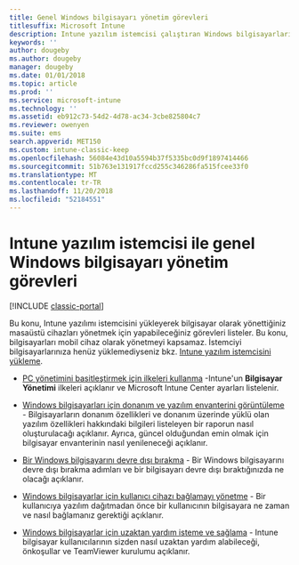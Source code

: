 ```yaml
---
title: Genel Windows bilgisayarı yönetim görevleri
titlesuffix: Microsoft Intune
description: Intune yazılım istemcisi çalıştıran Windows bilgisayarlarını yönetme yollarını öğrenin.
keywords: ''
author: dougeby
ms.author: dougeby
manager: dougeby
ms.date: 01/01/2018
ms.topic: article
ms.prod: ''
ms.service: microsoft-intune
ms.technology: ''
ms.assetid: eb912c73-54d2-4d78-ac34-3cbe825804c7
ms.reviewer: owenyen
ms.suite: ems
search.appverid: MET150
ms.custom: intune-classic-keep
ms.openlocfilehash: 56084e43d10a5594b37f5335bc0d9f1897414466
ms.sourcegitcommit: 51b763e131917fccd255c346286fa515fcee33f0
ms.translationtype: MT
ms.contentlocale: tr-TR
ms.lasthandoff: 11/20/2018
ms.locfileid: "52184551"
---
```

# <a name="common-windows-pc-management-tasks-with-the-intune-software-client"></a>Intune yazılım istemcisi ile genel Windows bilgisayarı yönetim görevleri

[!INCLUDE [classic-portal](includes/classic-portal.md)]

Bu konu, Intune yazılımı istemcisini yükleyerek bilgisayar olarak yönettiğiniz masaüstü cihazları yönetmek için yapabileceğiniz görevleri listeler. Bu konu, bilgisayarları mobil cihaz olarak yönetmeyi kapsamaz. İstemciyi bilgisayarlarınıza henüz yüklemediyseniz bkz. [Intune yazılım istemcisini yükleme](install-the-windows-pc-client-with-microsoft-intune.md).


- [PC yönetimini basitleştirmek için ilkeleri kullanma](use-policies-to-simplify-windows-pc-management.md) -Intune'un **Bilgisayar Yönetimi** ilkeleri açıklanır ve Microsoft Intune Center ayarları listelenir.

- [Windows bilgisayarları için donanım ve yazılım envanterini görüntüleme](view-hardware-and-software-inventory-for-windows-pcs-in-microsoft-intune.md) - Bilgisayarların donanım özellikleri ve donanım üzerinde yüklü olan yazılım özellikleri hakkındaki bilgileri listeleyen bir raporun nasıl oluşturulacağı açıklanır. Ayrıca, güncel olduğundan emin olmak için bilgisayar envanterinin nasıl yenileneceği açıklanır.

- [Bir Windows bilgisayarını devre dışı bırakma](retire-a-windows-pc-with-microsoft-intune.md) - Bir Windows bilgisayarını devre dışı bırakma adımları ve bir bilgisayarı devre dışı bıraktığınızda ne olacağı açıklanır.

- [Windows bilgisayarlar için kullanıcı cihazı bağlamayı yönetme](manage-user-device-linking-for-windows-pcs-with-microsoft-intune.md) - Bir kullanıcıya yazılım dağıtmadan önce bir kullanıcının bilgisayara ne zaman ve nasıl bağlamanız gerektiği açıklanır.

- [Windows bilgisayarlar için uzaktan yardım isteme ve sağlama](request-and-provide-remote-assistance-for-windows-pcs-in-microsoft-intune.md) - Intune bilgisayar kullanıcılarının sizden nasıl uzaktan yardım alabileceği, önkoşullar ve TeamViewer kurulumu açıklanır.


